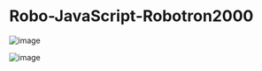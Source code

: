 # Robo-JavaScript-Robotron2000
 
![image](https://user-images.githubusercontent.com/85269068/176272150-1dbc9f97-c51a-49bd-893a-d6bd22170d39.png)

![image](https://user-images.githubusercontent.com/85269068/176272208-d840aa1f-c7ea-4d74-ba00-a9127ab1a7f8.png)
